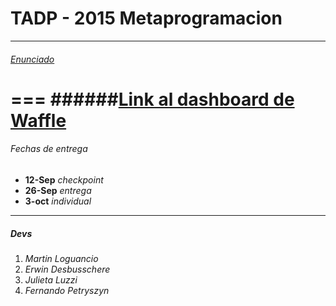 # TADP - 2015 Metaprogramacion
***
###### [Enunciado](https://docs.google.com/document/d/1eF2wDjBPDy2XH4Wc4V6PzIfVyj2Vz2DCRO99lt-q-GY/edit)
===
######[Link al dashboard de Waffle](https://waffle.io/TAdP-Grupo3/Tp1-Metaprogramacion/join)
===

###### Fechas de entrega
* **12-Sep** *checkpoint*
* **26-Sep** *entrega*
* **3-oct** *individual*

***

##### Devs
1. *Martin Loguancio*
2. *Erwin Desbusschere*
3. *Julieta Luzzi*
4. *Fernando Petryszyn*
